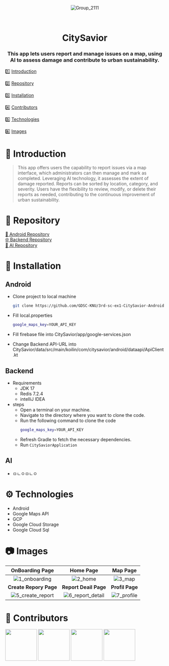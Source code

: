 <div align="center">

![Group_2111](https://github.com/GDSC-KNU/3rd-sc-ex1-CitySavior-Backend/assets/72246411/60bc0c48-7e2a-484f-9f24-880148df77ab)
</div>

<div align="center">

<br>

# CitySavior

</div>

<div align="center">

### This app lets users report and manage issues on a map, using AI to assess damage and contribute to urban sustainability.

</div>



1️⃣ [Introduction](#👋-introduction)

2️⃣ [Repository](#📁-repository)

3️⃣ [Installation](#🧰-installation)

4️⃣ [Contributors](#🤝-contributors)

5️⃣ [Technologies](#⚙️-technologies)

6️⃣ [Images](#📷-images)

# 👋 Introduction

> This app offers users the capability to report issues via a map interface,
> which administrators can then manage and mark as completed.
> Leveraging AI technology, it assesses the extent of damage reported.
> Reports can be sorted by location, category, and severity.
> Users have the flexibility to review, modify, or delete their reports as needed,
> contributing to the continuous improvement of urban sustainability.

# 📁 Repository

[📱 Android Repository](https://github.com/GDSC-KNU/3rd-sc-ex1-CitySavior-Android)
<br>
[🌐 Backend Repository](https://github.com/GDSC-KNU/3rd-sc-ex1-CitySavior-Backend)
<br>
[🤖 AI Repository](https://github.com/GDSC-KNU/3rd-sc-ex1-CitySavior-AI)

# 🧰 Installation


## Android



- Clone project to local machine

    ```bash
    git clone https://github.com/GDSC-KNU/3rd-sc-ex1-CitySavior-Android
    ```

- Fill local.properties
    ```bash
    google_maps_key=YOUR_API_KEY
    ```
- Fill firebase file into CitySavior/app/google-services.json
- Change Backend API-URL into CitySavior/data/src/main/koilin/com/citysavior/android/dataapi/ApiClient.kt

## Backend

- Requirements
    - JDK 17
    - Redis 7.2.4
    - intelliJ IDEA
- steps
    - Open a terminal on your machine.
    - Navigate to the directory where you want to clone the code.
    - Run the following command to clone the code
        ```bash
        google_maps_key=YOUR_API_KEY
        ```
    - Refresh Gradle to fetch the necessary dependencies.
    - Run `CitySaviorApplication`

## AI
- ㅁㄴㅇㅁㄴㅇ


# ⚙️ Technologies

- Android
- Google Maps API
- GCP
- Google Cloud Storage
- Google Cloud Sql

# 📷 Images


|       **OnBoarding Page**               |                                                          **Home Page**                                                           |  **Map Page**   |
|:----------------------------------:|:--------------------------------------------------------------------------------------------------------------------------------:|:---------------:|
|![1_onboarding](https://github.com/GDSC-KNU/3rd-sc-ex1-CitySavior-Backend/assets/72246411/330c861a-ca18-48e1-90c3-8dae98bfc482)|    ![2_home](https://github.com/GDSC-KNU/3rd-sc-ex1-CitySavior-Backend/assets/72246411/6df71f62-f30a-4ffb-ba31-60492e44c9f5)     |       ![3_map](https://github.com/GDSC-KNU/3rd-sc-ex1-CitySavior-Backend/assets/72246411/b73d1285-c212-455f-a875-deb09a8c9a11)           |
|         **Create Repory Page**      |                                                      **Report Deail Page**                                                       | **Profil Page** |
|![5_create_report](https://github.com/GDSC-KNU/3rd-sc-ex1-CitySavior-Backend/assets/72246411/d5c6bc34-5bc3-4d2e-b733-af911778fdf9)|![6_report_detail](https://github.com/GDSC-KNU/3rd-sc-ex1-CitySavior-Backend/assets/72246411/17aae4fd-25d4-4235-9bdd-e4e333ce09db)|![7_profile](https://github.com/GDSC-KNU/3rd-sc-ex1-CitySavior-Backend/assets/72246411/4eea95af-4fca-4992-8aea-332a4dc1b27d)


# 🤝 Contributors

[<img src="https://github.com/bayy1216.png" width="100px">](https://github.com/bayy1216)
[<img src="https://github.com/jinchiim.png" width="100px">](https://github.com/jinchiim)
[<img src="https://github.com/sami355-24.png" width="100px">](https://github.com/sami355-24)
[<img src="https://github.com/Bosung-Baek" width="100px">](https://github.com/Bosung-Baek)
